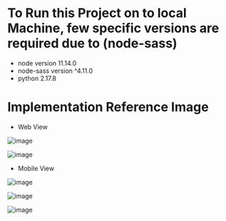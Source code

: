 #  To Run this Project on to local Machine, few  specific versions are required due to (node-sass)

- node version 11.14.0
- node-sass version ^4.11.0
- python 2.17.8

  
# Implementation Reference Image

- Web View

![image](https://github.com/jayd0001/dashboard-cms/assets/81345945/17086924-ed6a-4d8d-8656-60fec1e392b2)


![image](https://github.com/jayd0001/dashboard-cms/assets/81345945/128c7b4f-a424-4002-abb7-35ee5fb20fb8)




- Mobile View

![image](https://github.com/jayd0001/dashboard-cms/assets/81345945/ae4ca703-9f8a-463f-879d-6682f7f4cb42)

![image](https://github.com/jayd0001/dashboard-cms/assets/81345945/3cec4a68-ea67-411d-b9a9-6c9a154db9d3)

![image](https://github.com/jayd0001/dashboard-cms/assets/81345945/c0a4952b-e03e-4781-b22b-777060f9978c)
